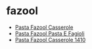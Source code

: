 # fazool

 * [Pasta Fazool Casserole](../../index/p/pasta-fazool-casserole-1410.json)
 * [Pasta Fazool Pasta E Fagioli](../../index/p/pasta-fazool-pasta-e-fagioli.json)
 * [Pasta Fazool Casserole 1410](../../index/p/pasta-fazool-casserole-1410.json)
